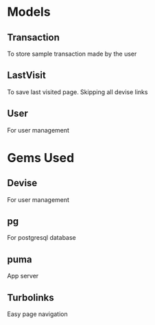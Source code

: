 # Models

## Transaction
  To store sample transaction made by the user

## LastVisit
  To save last visited page. Skipping all devise links

## User
  For user management

# Gems Used

## Devise
  For user management

## pg
  For postgresql database

## puma
  App server

## Turbolinks
  Easy page navigation
